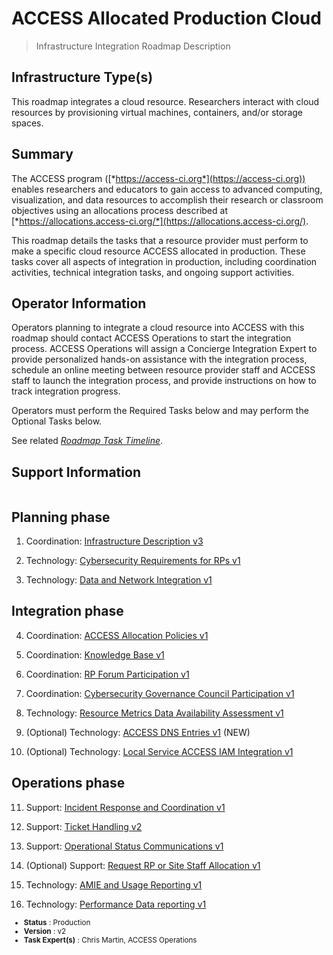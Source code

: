 # ACCESS Allocated Production Cloud

> Infrastructure Integration Roadmap Description

## Infrastructure Type(s)

This roadmap integrates a cloud resource. Researchers interact with cloud resources by provisioning virtual machines, containers, and/or storage spaces.

## Summary

The ACCESS program ([*https://access-ci.org*](https://access-ci.org)) enables researchers and educators to gain access to advanced computing, visualization, and data resources to accomplish their research or classroom objectives using an allocations process described at [*https://allocations.access-ci.org/*](https://allocations.access-ci.org/).

This roadmap details the tasks that a resource provider must perform to make a specific cloud resource ACCESS allocated in production. These tasks cover all aspects of integration in production, including coordination activities, technical integration tasks, and ongoing support activities.

## Operator Information

Operators planning to integrate a cloud resource into ACCESS with this roadmap should contact ACCESS Operations to start the integration process. ACCESS Operations will assign a Concierge Integration Expert to provide personalized hands-on assistance with the integration process, schedule an online meeting between resource provider staff and ACCESS staff to launch the integration process, and provide instructions on how to track integration progress.

Operators must perform the Required Tasks below and may perform the Optional Tasks below.

See related [*Roadmap Task Timeline*](https://docs.google.com/presentation/d/1ez8qXaGhJFOhloy3dGG3OxHK4OvpaG2626eezE2A5Cg/edit?usp=share_link).

## Support Information

```{include} ../tasks/support.md
```

## Planning phase

1. Coordination: [Infrastructure Description v3](../tasks/Infrastructure_Description_v3.md)

2. Technology: [Cybersecurity Requirements for RPs v1](../tasks/Cybersecurity_Requirements_for_RPs_v1.md)

3. Technology: [Data and Network Integration v1](../tasks/Data_and_Network_Integration.md)

## Integration phase

4. Coordination: [ACCESS Allocation Policies v1](../tasks/ACCESS_Allocation_Policies_v1.md)

5. Coordination: [Knowledge Base v1](../tasks/Knowledge_Base_v1.md)

6. Coordination: [RP Forum Participation v1](../tasks/Resource_Provider_Forum_Participation_v1.md)

7. Coordination: [Cybersecurity Governance Council Participation v1](../tasks/Cybersecurity_Governance_Council_Participation_v1.md)

8. Technology: [Resource Metrics Data Availability Assessment v1](../tasks/Resource_Metrics_Data_Availability_Assessment_v1.md)

9. (Optional) Technology: [ACCESS DNS Entries v1](../tasks/ACCESS_DNS_Records_v1.md) (NEW)

10. (Optional) Technology: [Local Service ACCESS IAM Integration v1](../tasks/Local_Services_ACCESS_IAM_Integration_v1.md)

## Operations phase

11. Support: [Incident Response and Coordination v1](../tasks/Incident_Response_and_Coordination_v1.md)

12. Support: [Ticket Handling v2](../tasks/Ticket_Handling_v2.md)

13. Support: [Operational Status Communications v1](../tasks/Operational_Status_Communications_v1.md)

14. (Optional) Support: [Request RP or Site Staff Allocation v1](../tasks/Request_RP_or_Site_Staff_Allocation_v1.md)

15. Technology: [AMIE and Usage Reporting v1](../tasks/AMIE_and_Usage_Reporting_v1.md)

16. Technology: [Performance Data reporting v1](../tasks/Performance_Data_Reporting_v1.md)

<sub>
<ul class="document-meta-data">
    <li><strong>Status</strong> : Production</li>
    <li><strong>Version</strong> : v2</li>
    <li><strong>Task Expert(s)</strong> : Chris Martin, ACCESS Operations</li>
</ul>
</sub>
<br/>
<br/>
